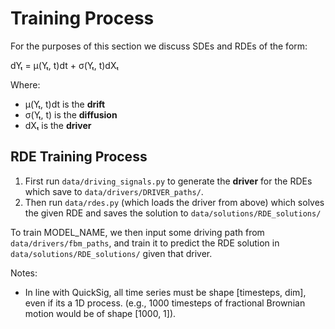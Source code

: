 # Training Process
For the purposes of this section we discuss SDEs and RDEs of the form:

dYₜ = μ(Yₜ, t)dt + σ(Yₜ, t)dXₜ

Where:
* μ(Yₜ, t)dt is the **drift**
* σ(Yₜ, t) is the **diffusion**
* dXₜ is the **driver**

## RDE Training Process
1. First run `data/driving_signals.py` to generate the **driver** for the RDEs which save to `data/drivers/DRIVER_paths/`.
1. Then run `data/rdes.py` (which loads the driver from above) which solves the given RDE and saves the solution to `data/solutions/RDE_solutions/`

To train MODEL_NAME, we then input some driving path from `data/drivers/fbm_paths`, and train it to predict the RDE solution in `data/solutions/RDE_solutions/` given that driver.

Notes:
* In line with QuickSig, all time series must be shape [timesteps, dim], even if its a 1D process. (e.g., 1000 timesteps of fractional Brownian motion would be of shape [1000, 1]).
